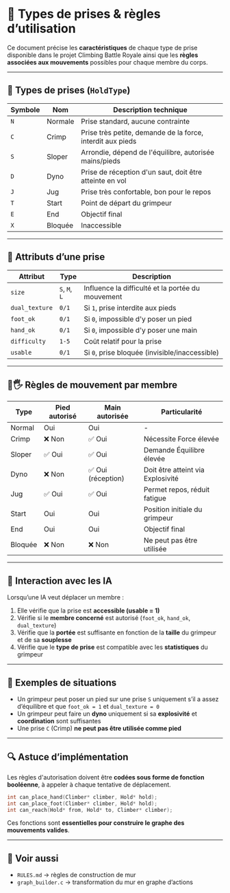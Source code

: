 # 📌 Types de prises & règles d’utilisation

Ce document précise les **caractéristiques** de chaque type de prise disponible dans le projet Climbing Battle Royale ainsi que les **règles associées aux mouvements** possibles pour chaque membre du corps.

---

## 🧱 Types de prises (`HoldType`)

| Symbole | Nom         | Description technique                                         |
|---------|-------------|---------------------------------------------------------------|
| `N`     | Normale     | Prise standard, aucune contrainte                            |
| `C`     | Crimp       | Prise très petite, demande de la force, interdit aux pieds   |
| `S`     | Sloper      | Arrondie, dépend de l'équilibre, autorisée mains/pieds       |
| `D`     | Dyno        | Prise de réception d'un saut, doit être atteinte en vol      |
| `J`     | Jug         | Prise très confortable, bon pour le repos                    |
| `T`     | Start       | Point de départ du grimpeur                                  |
| `E`     | End         | Objectif final                                                |
| `X`     | Bloquée     | Inaccessible                                                  |

---

## 🔧 Attributs d’une prise

| Attribut        | Type     | Description |
|-----------------|----------|-------------|
| `size`          | `S`, `M`, `L` | Influence la difficulté et la portée du mouvement |
| `dual_texture`  | `0/1`    | Si `1`, prise interdite aux pieds                    |
| `foot_ok`       | `0/1`    | Si `0`, impossible d'y poser un pied                 |
| `hand_ok`       | `0/1`    | Si `0`, impossible d'y poser une main                |
| `difficulty`    | `1-5`    | Coût relatif pour la prise                           |
| `usable`        | `0/1`    | Si `0`, prise bloquée (invisible/inaccessible)       |

---

## 🦵🖐 Règles de mouvement par membre

| Type     | Pied autorisé | Main autorisée | Particularité |
|----------|----------------|----------------|----------------|
| Normal   | Oui            | Oui            | -              |
| Crimp    | ❌ Non         | ✅ Oui         | Nécessite Force élevée |
| Sloper   | ✅ Oui         | ✅ Oui         | Demande Équilibre élevée |
| Dyno     | ❌ Non         | ✅ Oui (réception) | Doit être atteint via Explosivité |
| Jug      | ✅ Oui         | ✅ Oui         | Permet repos, réduit fatigue |
| Start    | Oui            | Oui            | Position initiale du grimpeur |
| End      | Oui            | Oui            | Objectif final |
| Bloquée  | ❌ Non         | ❌ Non         | Ne peut pas être utilisée |

---

## 🧠 Interaction avec les IA

Lorsqu’une IA veut déplacer un membre :
1. Elle vérifie que la prise est **accessible (usable = 1)**
2. Vérifie si le **membre concerné** est autorisé (`foot_ok`, `hand_ok`, `dual_texture`)
3. Vérifie que la **portée** est suffisante en fonction de la **taille** du grimpeur et de sa **souplesse**
4. Vérifie que le **type de prise** est compatible avec les **statistiques** du grimpeur

---

## 🔄 Exemples de situations

- Un grimpeur peut poser un pied sur une prise `S` uniquement s’il a assez d’équilibre et que `foot_ok = 1` et `dual_texture = 0`
- Un grimpeur peut faire un **dyno** uniquement si sa **explosivité** et **coordination** sont suffisantes
- Une prise `C` (Crimp) **ne peut pas être utilisée comme pied**

---

## 🔍 Astuce d’implémentation

Les règles d'autorisation doivent être **codées sous forme de fonction booléenne**, à appeler à chaque tentative de déplacement.

```c
int can_place_hand(Climber* climber, Hold* hold);
int can_place_foot(Climber* climber, Hold* hold);
int can_reach(Hold* from, Hold* to, Climber* climber);
```

Ces fonctions sont **essentielles pour construire le graphe des mouvements valides**.

---

## 📎 Voir aussi

- `RULES.md` → règles de construction de mur
- `graph_builder.c` → transformation du mur en graphe d’actions
